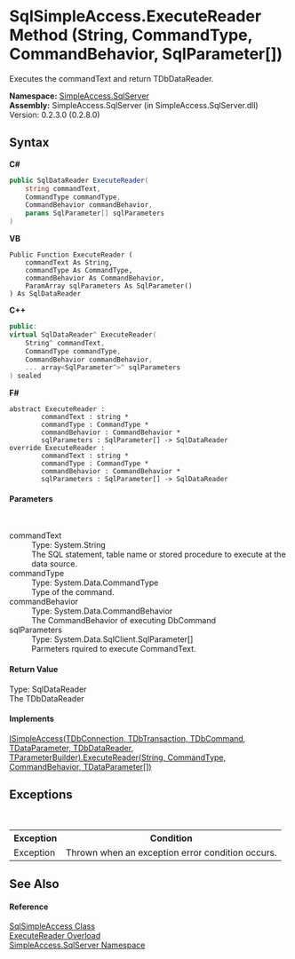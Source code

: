 # SqlSimpleAccess.ExecuteReader Method (String, CommandType, CommandBehavior, SqlParameter[])
 

Executes the commandText and return TDbDataReader.

**Namespace:**&nbsp;<a href="0aec4ece-a28c-8a60-ec49-ed778f89c036">SimpleAccess.SqlServer</a><br />**Assembly:**&nbsp;SimpleAccess.SqlServer (in SimpleAccess.SqlServer.dll) Version: 0.2.3.0 (0.2.8.0)

## Syntax

**C#**<br />
``` C#
public SqlDataReader ExecuteReader(
	string commandText,
	CommandType commandType,
	CommandBehavior commandBehavior,
	params SqlParameter[] sqlParameters
)
```

**VB**<br />
``` VB
Public Function ExecuteReader ( 
	commandText As String,
	commandType As CommandType,
	commandBehavior As CommandBehavior,
	ParamArray sqlParameters As SqlParameter()
) As SqlDataReader
```

**C++**<br />
``` C++
public:
virtual SqlDataReader^ ExecuteReader(
	String^ commandText, 
	CommandType commandType, 
	CommandBehavior commandBehavior, 
	... array<SqlParameter^>^ sqlParameters
) sealed
```

**F#**<br />
``` F#
abstract ExecuteReader : 
        commandText : string * 
        commandType : CommandType * 
        commandBehavior : CommandBehavior * 
        sqlParameters : SqlParameter[] -> SqlDataReader 
override ExecuteReader : 
        commandText : string * 
        commandType : CommandType * 
        commandBehavior : CommandBehavior * 
        sqlParameters : SqlParameter[] -> SqlDataReader 
```


#### Parameters
&nbsp;<dl><dt>commandText</dt><dd>Type: System.String<br />The SQL statement, table name or stored procedure to execute at the data source.</dd><dt>commandType</dt><dd>Type: System.Data.CommandType<br />Type of the command.</dd><dt>commandBehavior</dt><dd>Type: System.Data.CommandBehavior<br />The CommandBehavior of executing DbCommand</dd><dt>sqlParameters</dt><dd>Type: System.Data.SqlClient.SqlParameter[]<br />Parmeters rquired to execute CommandText.</dd></dl>

#### Return Value
Type: SqlDataReader<br />The TDbDataReader

#### Implements
<a href="54fc2355-44dd-39dd-03ed-e11d958ac77d">ISimpleAccess(TDbConnection, TDbTransaction, TDbCommand, TDataParameter, TDbDataReader, TParameterBuilder).ExecuteReader(String, CommandType, CommandBehavior, TDataParameter[])</a><br />

## Exceptions
&nbsp;<table><tr><th>Exception</th><th>Condition</th></tr><tr><td>Exception</td><td>Thrown when an exception error condition occurs.</td></tr></table>

## See Also


#### Reference
<a href="51cba069-bca7-767f-b9f4-7a420dd10a28">SqlSimpleAccess Class</a><br /><a href="919d6432-c8a7-3b83-4076-39089d5542b6">ExecuteReader Overload</a><br /><a href="0aec4ece-a28c-8a60-ec49-ed778f89c036">SimpleAccess.SqlServer Namespace</a><br />